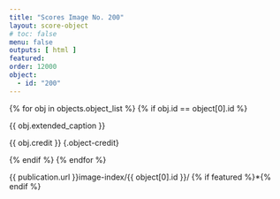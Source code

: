 ```yaml
---
title: "Scores Image No. 200"
layout: score-object
# toc: false
menu: false
outputs: [ html ]
featured: 
order: 12000
object:
  - id: "200"
---
```


{% for obj in objects.object_list %}
{% if obj.id == object[0].id %}

{{ obj.extended_caption }}

{{ obj.credit }} {.object-credit}

{% endif %}
{% endfor %}

<div class="object-credit object-url is-print-only">

{{ publication.url }}image-index/{{ object[0].id }}/ {% if featured %}*{% endif %}

</div>
